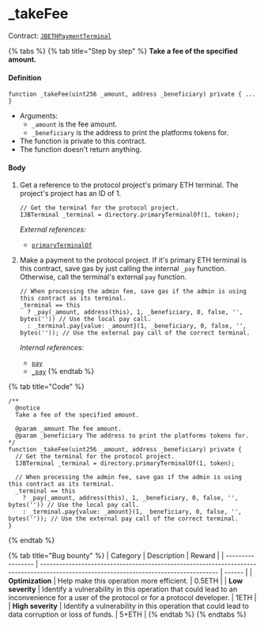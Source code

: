 # \_takeFee

Contract: [`JBETHPaymentTerminal`](../)​‌

{% tabs %}
{% tab title="Step by step" %}
**Take a fee of the specified amount.**

#### Definition

```solidity
function _takeFee(uint256 _amount, address _beneficiary) private { ... }
```

* Arguments:
  * `_amount` is the fee amount.
  * `_beneficiary` is the address to print the platforms tokens for.
* The function is private to this contract.
* The function doesn't return anything.

#### Body

1.  Get a reference to the protocol project's primary ETH terminal. The project's project has an ID of 1.

    ```solidity
    // Get the terminal for the protocol project.
    IJBTerminal _terminal = directory.primaryTerminalOf(1, token);
    ```

    _External references:_

    * [`primaryTerminalOf`](../../../jbdirectory/read/primaryterminalof.md)
2.  Make a payment to the protocol project. If it's primary ETH terminal is this contract, save gas by just calling the internal `_pay` function. Otherwise, call the terminal's external `pay` function.

    ```solidity
    // When processing the admin fee, save gas if the admin is using this contract as its terminal.
    _terminal == this
      ? _pay(_amount, address(this), 1, _beneficiary, 0, false, '', bytes('')) // Use the local pay call.
      : _terminal.pay{value: _amount}(1, _beneficiary, 0, false, '', bytes('')); // Use the external pay call of the correct terminal.
    ```

    _Internal references:_

    * [`pay`](pay.md)
    * [`_pay`](\_pay.md)
{% endtab %}

{% tab title="Code" %}
```solidity
/**
  @notice
  Take a fee of the specified amount.

  @param _amount The fee amount.
  @param _beneficiary The address to print the platforms tokens for.
*/
function _takeFee(uint256 _amount, address _beneficiary) private {
  // Get the terminal for the protocol project.
  IJBTerminal _terminal = directory.primaryTerminalOf(1, token);

  // When processing the admin fee, save gas if the admin is using this contract as its terminal.
  _terminal == this
    ? _pay(_amount, address(this), 1, _beneficiary, 0, false, '', bytes('')) // Use the local pay call.
    : _terminal.pay{value: _amount}(1, _beneficiary, 0, false, '', bytes('')); // Use the external pay call of the correct terminal.
}
```
{% endtab %}

{% tab title="Bug bounty" %}
| Category          | Description                                                                                                                            | Reward |
| ----------------- | -------------------------------------------------------------------------------------------------------------------------------------- | ------ |
| **Optimization**  | Help make this operation more efficient.                                                                                               | 0.5ETH |
| **Low severity**  | Identify a vulnerability in this operation that could lead to an inconvenience for a user of the protocol or for a protocol developer. | 1ETH   |
| **High severity** | Identify a vulnerability in this operation that could lead to data corruption or loss of funds.                                        | 5+ETH  |
{% endtab %}
{% endtabs %}
